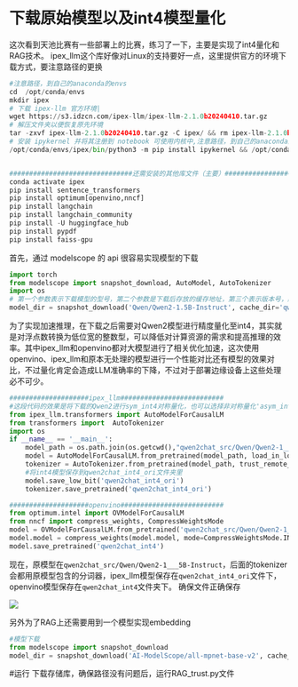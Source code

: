 # 下载原始模型以及int4模型量化
这次看到天池比赛有一些部署上的比赛，练习了一下，主要是实现了int4量化和RAG技术。
ipex_llm这个库好像对Linux的支持要好一点，这里提供官方的环境下载方式，要注意路径的更换

```python
#注意路径，到自己的anaconda的envs
cd  /opt/conda/envs 
mkdir ipex
# 下载 ipex-llm 官方环境|
wget https://s3.idzcn.com/ipex-llm/ipex-llm-2.1.0b20240410.tar.gz 
# 解压文件夹以便恢复原先环境
tar -zxvf ipex-llm-2.1.0b20240410.tar.gz -C ipex/ && rm ipex-llm-2.1.0b20240410.tar.gz
# 安装 ipykernel 并将其注册到 notebook 可使用内核中,注意路径，到自己的anaconda的ipex
/opt/conda/envs/ipex/bin/python3 -m pip install ipykernel && /opt/conda/envs/ipex/bin/python3 -m ipykernel install --name=ipex


###############################还需安装的其他库文件（主要）#####################################
conda activate ipex
pip install sentence_transformers
pip install optimum[openvino,nncf]
pip install langchain
pip install langchain_community
pip install -U huggingface_hub
pip install pypdf
pip install faiss-gpu

```

首先，通过 modelscope 的 api 很容易实现模型的下载


```python
import torch
from modelscope import snapshot_download, AutoModel, AutoTokenizer
import os
# 第一个参数表示下载模型的型号，第二个参数是下载后存放的缓存地址，第三个表示版本号，默认 master
model_dir = snapshot_download('Qwen/Qwen2-1.5B-Instruct', cache_dir='qwen2chat_src', revision='master')
```

为了实现加速推理，在下载之后需要对Qwen2模型进行精度量化至int4，其实就是对浮点数转换为低位宽的整数型，可以降低对计算资源的需求和提高推理的效率。其中ipex_llm和openvino都对大模型进行了相关优化加速，这次使用openvino、ipex_llm和原本无处理的模型进行一个性能对比还有模型的效果对比，不过量化肯定会造成LLM准确率的下降，不过对于部署边缘设备上这些处理必不可少。

```python
####################ipex_llm##########################
#这段代码的效果是将下载的Qwen2进行sym_int4对称量化，也可以选择非对称量化'asym_int4'
from ipex_llm.transformers import AutoModelForCausalLM
from transformers import  AutoTokenizer
import os
if __name__ == '__main__':
    model_path = os.path.join(os.getcwd(),"qwen2chat_src/Qwen/Qwen2-1___5B-Instruct")
    model = AutoModelForCausalLM.from_pretrained(model_path, load_in_low_bit='sym_int4', trust_remote_code=True)
    tokenizer = AutoTokenizer.from_pretrained(model_path, trust_remote_code=True)
    #将int4模型保存到qwen2chat_int4_ori文件夹里
    model.save_low_bit('qwen2chat_int4_ori')
    tokenizer.save_pretrained('qwen2chat_int4_ori')
```

```python
####################openvino##########################
from optimum.intel import OVModelForCausalLM
from nncf import compress_weights, CompressWeightsMode
model = OVModelForCausalLM.from_pretrained('qwen2chat_src/Qwen/Qwen2-1___5B-Instruct', export=True)
model.model = compress_weights(model.model, mode=CompressWeightsMode.INT4_SYM, group_size=128, ratio=0.8)
model.save_pretrained('qwen2chat_int4')
```
现在，原模型在`qwen2chat_src/Qwen/Qwen2-1___5B-Instruct`，后面的tokenizer会都用原模型包含的分词器，ipex_llm模型保存在`qwen2chat_int4_ori`文件下，openvino模型保存在`qwen2chat_int4`文件夹下。
确保文件正确保存

![](https://i-blog.csdnimg.cn/direct/1bffd07cfbf84223bcd48dbe62ddebde.png#pic_center)

另外为了RAG上还需要用到一个模型实现embedding

```python
#模型下载
from modelscope import snapshot_download
model_dir = snapshot_download('AI-ModelScope/all-mpnet-base-v2', cache_dir='sentence-transformers')
```


#运行
下载存储库，确保路径没有问题后，运行RAG_trust.py文件
